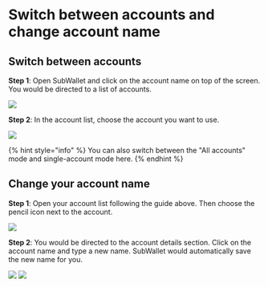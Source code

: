 # Switch between accounts and change account name

## Switch between accounts

**Step 1**: Open SubWallet and click on the account name on top of the screen. You would be directed to a list of accounts.

![](<../../.gitbook/assets/image (984).png>)

**Step 2**: In the account list, choose the account you want to use.&#x20;

![](<../../.gitbook/assets/image (973).png>)

{% hint style="info" %}
You can also switch between the "All accounts" mode and single-account mode here.&#x20;
{% endhint %}



## Change your account name

**Step 1**: Open your account list following the guide above. Then choose the pencil icon next to the account.&#x20;

![](<../../.gitbook/assets/image (975).png>)

**Step 2**: You would be directed to the account details section. Click on the account name and type a new name. SubWallet would automatically save the new name for you.&#x20;

![](<../../.gitbook/assets/image (1362).png>) ![](<../../.gitbook/assets/image (1407).png>)
